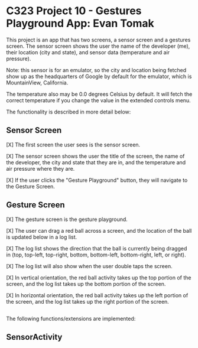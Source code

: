 # C323 Project 10 - Gestures Playground App: Evan Tomak

This project is an app that has two screens, a sensor screen and a gestures screen. The sensor screen shows the user the name of the developer (me), their location (city and state), and sensor data (temperature and air pressure). 

Note: this sensor is for an emulator, so the city and location being fetched show up as the headquarters of Google by default for the emulator, which is MountainView, California.

The temperature also may be 0.0 degrees Celsius by default. It will fetch the correct temperature if you change the value in the extended controls menu. 

The functionality is described in more detail below:

## Sensor Screen

[X] The first screen the user sees is the sensor screen.

[X] The sensor screen shows the user the title of the screen, the name of the developer, the city and state that they are in, and the temperature and air pressure where they are.

[X] If the user clicks the "Gesture Playground" button, they will navigate to the Gesture Screen.

## Gesture Screen

[X] The gesture screen is the gesture playground.

[X] The user can drag a red ball across a screen, and the location of the ball is updated below in a log list.

[X] The log list shows the direction that the ball is currently being dragged in (top, top-left, top-right, bottom, bottom-left, bottom-right, left, or right).

[X] The log list will also show when the user double taps the screen.

[X] In vertical orientation, the red ball activity takes up the top portion of the screen, and the log list takes up the bottom portion of the screen.

[X] In horizontal orientation, the red ball activity takes up the left portion of the screen, and the log list takes up the right portion of the screen.

## 

The following functions/extensions are implemented:

## SensorActivity




